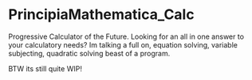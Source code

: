 # PrincipiaMathematica_Calc
Progressive Calculator of the Future.
Looking for an all in one answer to your calculatory needs? Im talking a full on, equation solving, variable subjecting, quadratic solving beast of a program.

BTW its still quite WIP!
